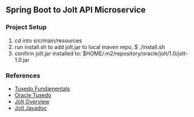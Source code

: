## Spring Boot to Jolt API Microservice

### Project Setup

1. cd into src/main/resources
2. run install.sh to add jolt.jar to local maven repo, $ ./install.sh
3. confirm jolt.jar installed to: $HOME/.m2/repository/oracle/jolt/1.0/jolt-1.0.jar

### References

* [Tuxedo Fundamentals](https://docs.oracle.com/cd/E13203_01/tuxedo/tux100/int/intbas.html)
* [Oracle Tuxedo](http://www.oracle.com/technetwork/middleware/tuxedo/overview/index.html)
* [Jolt Overview](https://docs.oracle.com/cd/E35855_01/tuxedo/docs12c/install/insjol.html)
* [Jolt Javadoc](https://docs.oracle.com/cd/E13204_01/tuxwle/jolt12/javadoc/packages.html)
